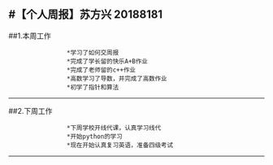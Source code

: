 #【个人周报】苏方兴	20188181
------------ 
##1.本周工作

                    *学习了如何交周报
                    *完成了学长留的快乐A+B作业
                    *完成了老师留的c++作业
                    *高数学习了导数，并完成了高数作业
                    *初学了指针和算法
-----------

##2.下周工作

                    *下周学校开线代课，认真学习线代
                    *开始python的学习
                    *现在开始认真复习英语，准备四级考试
-------------
